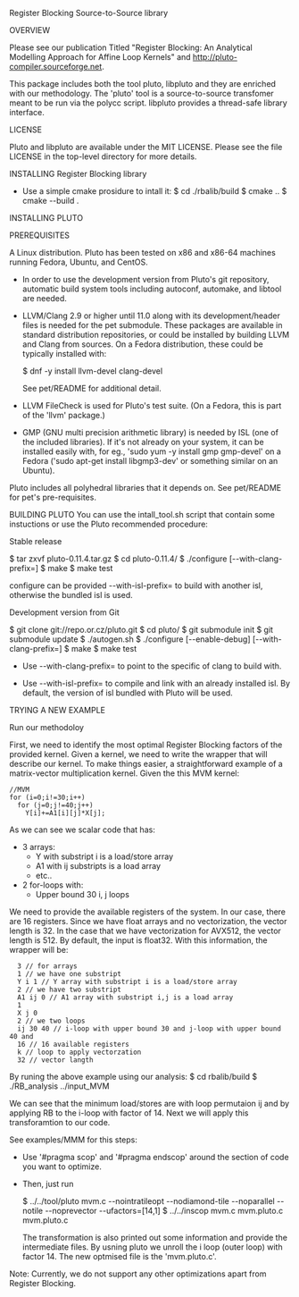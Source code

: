 Register Blocking Source-to-Source library

OVERVIEW

Please see our publication Titled "Register Blocking: An Analytical Modelling Approach for Affine
Loop Kernels" and http://pluto-compiler.sourceforge.net.

This package includes both the tool pluto, libpluto and they are enriched with our methodology. The 'pluto' tool
is a source-to-source transfomer meant to be run via the polycc script.
libpluto provides a thread-safe library interface.

LICENSE

Pluto and libpluto are available under the MIT LICENSE. Please see the file
LICENSE in the top-level directory for more details.

INSTALLING Register Blocking library
  - Use a simple cmake prosidure to intall it: 
  $ cd ./rbalib/build
  $ cmake ..
  $ cmake --build .

INSTALLING PLUTO

PREREQUISITES

A Linux distribution. Pluto has been tested on x86 and x86-64 machines
running Fedora, Ubuntu, and CentOS.

- In order to use the development version from Pluto's git repository, automatic
  build system tools including autoconf, automake, and libtool are needed.

- LLVM/Clang 2.9 or higher until 11.0 along with its development/header files is
  needed for the pet submodule. These packages are available in standard
  distribution repositories, or could be installed by building LLVM and Clang
  from sources. On a Fedora distribution, these could be typically installed
  with:

  $ dnf -y install llvm-devel clang-devel

  See pet/README for additional detail.

- LLVM FileCheck is used for Pluto's test suite. (On a Fedora, this is part of
  the 'llvm' package.)

- GMP (GNU multi precision arithmetic library) is needed by ISL (one of the
  included libraries).  If it's not already on your system, it can be installed
  easily with, for eg., 'sudo yum -y install gmp gmp-devel' on a Fedora ('sudo
  apt-get install libgmp3-dev' or something similar on an Ubuntu).

Pluto includes all polyhedral libraries that it depends on. See pet/README for
pet's pre-requisites.


BUILDING PLUTO
You can use the intall_tool.sh script that contain some instuctions or use the Pluto recommended procedure: 

Stable release

$ tar zxvf pluto-0.11.4.tar.gz
$ cd pluto-0.11.4/
$ ./configure [--with-clang-prefix=<clang install location>]
$ make
$ make test

configure can be provided --with-isl-prefix=<isl install location> to
build with another isl, otherwise the bundled isl is used.

Development version from Git

$ git clone git://repo.or.cz/pluto.git
$ cd pluto/
$ git submodule init
$ git submodule update
$ ./autogen.sh
$ ./configure [--enable-debug] [--with-clang-prefix=<clang install location>]
$ make
$ make test

* Use --with-clang-prefix=<location> to point to the specific of clang to build
with.

* Use --with-isl-prefix=<isl install location> to compile and link with an
already installed isl. By default, the version of isl bundled with Pluto will be
used.


TRYING A NEW EXAMPLE

Run our methodoloy

First, we need to identify the most optimal Register Blocking factors of the provided kernel. Given a kernel, we need to write the wrapper that will describe our kernel. To make things easier, a straightforward example of a matrix-vector multiplication kernel. Given the this MVM kernel:
```
//MVM
for (i=0;i!=30;i++) 
  for (j=0;j!=40;j++) 
    Y[i]+=A1[i][j]*X[j];
```
As we can see we scalar code that has:
  - 3 arrays:
    - Y with substript i is a load/store array
    - A1 with ij substripts is a load array
    - etc..
  - 2 for-loops with: 
    - Upper bound 30
    i, j loops

We need to provide the available registers of the system. In our case, there are 16 registers. Since we have float arrays and no vectorization, the vector length is 32. In the case that we have vectorization for AVX512, the vector length is 512. By default, the input is float32. With this information, the wrapper will be:
```
  3 // for arrays
  1 // we have one substript
  Y i 1 // Y array with substript i is a load/store array
  2 // we have two substript
  A1 ij 0 // A1 array with substript i,j is a load array
  1
  X j 0
  2 // we two loops
  ij 30 40 // i-loop with upper bound 30 and j-loop with upper bound 40 and 
  16 // 16 available registers
  k // loop to apply vectorzation
  32 // vector langth
```
By runing the above example using our analysis:
   $ cd rbalib/build
   $ ./RB_analysis ../input_MVM

We can see that the minimum load/stores are with loop permutaion  ij and by applying RB to the i-loop with factor of 14. Next we will apply this transforamtion to our code.

See examples/MMM for this steps:

- Use '#pragma scop' and '#pragma endscop' around the section of code
  you want to optimize.

- Then, just run

    $ ../../tool/pluto mvm.c --nointratileopt --nodiamond-tile --noparallel --notile --noprevector --ufactors=[14,1]
    $ ../../inscop mvm.c mvm.pluto.c mvm.pluto.c

  The transformation is also printed out some information and provide the  intermediate files. By usning pluto 
  we unroll the i loop (outer loop) with factor 14. The new optmised file is the 'mvm.pluto.c'.

Note: Currently, we do not support any other optimizations apart from Register Blocking.

